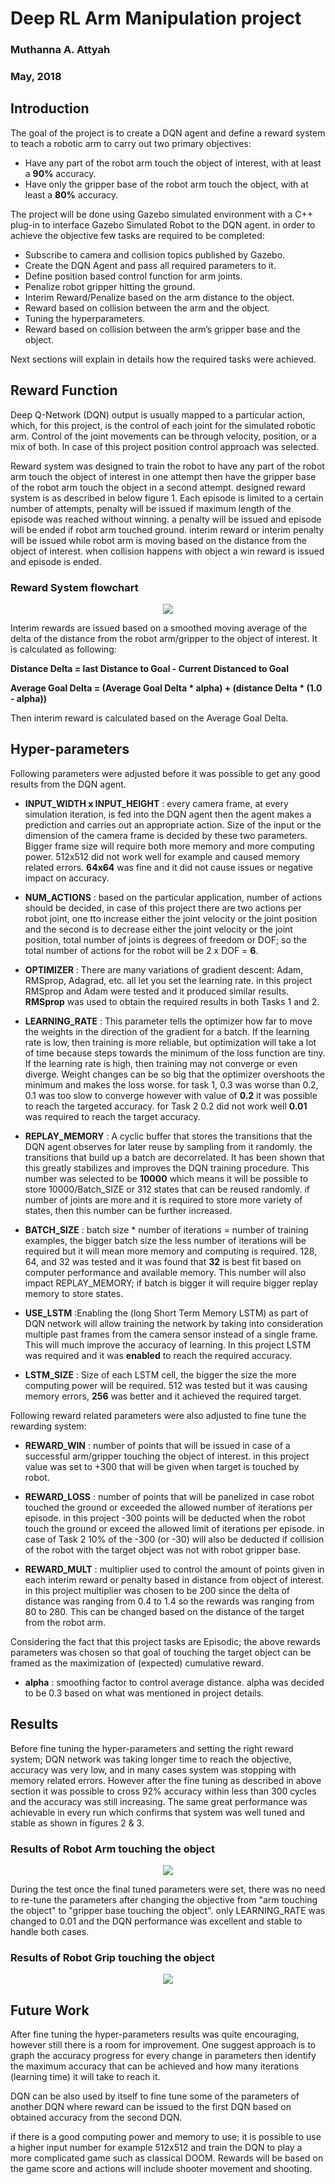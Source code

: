 # Deep RL Arm Manipulation project
### Muthanna A. Attyah
### May, 2018


## Introduction

The goal of the project is to create a DQN agent and define a reward system to teach a robotic arm to carry out two primary objectives:

* Have any part of the robot arm touch the object of interest, with at least a **90%** accuracy.
* Have only the gripper base of the robot arm touch the object, with at least a **80%** accuracy.


The project will be done using Gazebo simulated environment with a C++ plug-in to interface Gazebo Simulated Robot to the DQN agent. in order to achieve the objective few tasks are required to be completed:

- Subscribe to camera and collision topics published by Gazebo.
- Create the DQN Agent and pass all required  parameters to it.
- Define position based control function for arm joints.
- Penalize robot gripper hitting the ground.
- Interim Reward/Penalize based on the arm distance to the object.
- Reward based on collision between the arm and the object.
- Tuning the hyperparameters.
- Reward based on collision between the arm’s gripper base and the object.

Next sections will explain in details how the required tasks were achieved.

## Reward Function

Deep Q-Network (DQN) output is usually mapped to a particular action, which, for this project, is the control of each joint for the simulated robotic arm. Control of the joint movements can be through velocity, position, or a mix of both. In case of this project position control approach was selected.

Reward system was designed to train the robot to have any part of the robot arm touch the object of interest in one attempt then have the gripper base of the robot arm touch the object in a second attempt. designed reward system is as described in below figure 1. Each episode is limited to a certain number of attempts, penalty will be issued if maximum length of the episode was reached without winning. a penalty will be issued and episode will be ended if robot arm touched ground. interim reward or interim penalty will be issued while robot arm is moving based on the distance from the object of interest. when collision happens with object a win reward is issued and episode is ended.

### Reward System flowchart

<p align="center"> <img src="./misc/reward-flowchart.png"> </p>

Interim rewards are issued based on a smoothed moving average of the delta of the distance from the robot arm/gripper to the object of interest. It is calculated as following:

**Distance Delta = last Distance to Goal - Current Distanced to Goal**

**Average Goal Delta = (Average Goal Delta * alpha) + (distance Delta * (1.0 - alpha))**

Then interim reward is calculated based on the Average Goal Delta.

## Hyper-parameters

Following parameters were adjusted before it was possible to get any good results from the DQN agent.


* **INPUT_WIDTH x INPUT_HEIGHT** : every camera frame, at every simulation iteration, is fed into the DQN agent then the agent makes a prediction and carries out an appropriate action. Size of the input or the dimension of the camera frame is decided by these two parameters. Bigger frame size will require both more memory and more computing power. 512x512 did not work well for example and caused memory related errors. **64x64** was fine and it did not cause issues or negative impact on accuracy.

* **NUM_ACTIONS** : based on the particular application, number of actions should be decided, in case of this project there are two actions per robot joint, one tto increase either the joint velocity or the joint position and the second is to decrease either the joint velocity or the joint position, total number of joints is degrees of freedom or DOF; so the total number of actions for the robot will be 2 x DOF = **6**.

* **OPTIMIZER** : There are many variations of gradient descent: Adam, RMSprop, Adagrad, etc. all let you set the learning rate. in this project RMSprop and Adam were tested and it produced similar results. **RMSprop** was used to obtain the required results in both Tasks 1 and 2.

* **LEARNING_RATE** :  This parameter tells the optimizer how far to move the weights in the direction of the gradient for a batch. If the learning rate is low, then training is more reliable, but optimization will take a lot of time because steps towards the minimum of the loss function are tiny. If the learning rate is high, then training may not converge or even diverge. Weight changes can be so big that the optimizer overshoots the minimum and makes the loss worse. for task 1, 0.3 was worse than 0.2, 0.1 was too slow to converge however with value of **0.2** it was possible to reach the targeted accuracy. for Task 2 0.2 did not work well **0.01** was required to reach the target accuracy.

* **REPLAY_MEMORY** : A cyclic buffer that stores the transitions that the DQN agent observes for later reuse by sampling from it randomly. the transitions that build up a batch are decorrelated. It has been shown that this greatly stabilizes and improves the DQN training procedure. This number was selected to be **10000** which means it will be possible to store 10000/Batch_SIZE or 312 states that can be reused randomly. if number of joints are more and it is required to store more variety of states, then this number can be further increased.

* **BATCH_SIZE** : batch size * number of iterations = number of training examples, the bigger batch size the less number of iterations will be required but it will mean more memory and computing is required. 128, 64, and 32 was tested and it was found that **32** is best fit based on computer performance and available memory. This number will also impact REPLAY_MEMORY; if batch is bigger it will require bigger replay memory to store states.

* **USE_LSTM** :Enabling the (long Short Term Memory LSTM) as part of DQN network will allow training the network by taking into consideration multiple past frames from the camera sensor instead of a single frame. This will much improve the accuracy of learning. In this project LSTM was required and it was **enabled** to reach the required accuracy.

* **LSTM_SIZE** : Size of each LSTM cell, the bigger the size the more computing power will be required. 512 was tested but it was causing memory errors, **256** was better and it achieved the required target.

Following reward related parameters were also adjusted to fine tune the rewarding system:

* **REWARD_WIN** : number of points that will be issued in case of a successful arm/gripper touching the object of interest. in this project value was set to +300 that will be given when target is touched by robot.

* **REWARD_LOSS** : number of points that will be panelized in case robot touched the ground or exceeded the allowed number of iterations per episode. in this project -300 points will be deducted when the robot touch the ground or exceed the allowed limit of iterations per episode. in case of Task 2 10% of the -300 (or -30) will also be deducted if collision of the robot with the target object was not with robot gripper base.

* **REWARD_MULT** : multiplier used to control the amount of points given in each interim reward or penalty based in distance from object of interest. in this project multiplier was chosen to be 200 since the delta of distance was ranging from 0.4 to 1.4 so the rewards was ranging from 80 to 280. This can be changed based on the distance of the target from the robot arm.

Considering the fact that this project tasks are Episodic; the above rewards parameters was chosen so that goal of touching the target object can be framed as the maximization of (expected) cumulative reward.

* **alpha** :  smoothing factor to control average distance. alpha was decided to be 0.3 based on what was mentioned in project details.

## Results

Before fine tuning the hyper-parameters and setting the right reward system; DQN network was taking longer time to reach the objective, accuracy was very low, and in many cases system was stopping with memory related errors. However after the fine tuning as described in above section it was possible to cross 92% accuracy within less than 300 cycles and the accuracy was still increasing. The same great performance was achievable in every run which confirms that system was well tuned and stable as shown in figures 2 & 3.

### Results of Robot Arm touching the object

<p align="center"> <img src="./misc/arm-collision.png"> </p>

During the test once the final tuned parameters were set, there was no need to re-tune the parameters after changing the objective from "arm touching the object" to "gripper base touching the object". only LEARNING_RATE was changed to 0.01 and the DQN performance was excellent and stable to handle both cases.


### Results of Robot Grip touching the object

<p align="center"> <img src="./misc/grip-collision.png"> </p>


## Future Work

After fine tuning the hyper-parameters results was quite encouraging, however still there is a room for improvement. One suggest approach is to graph the accuracy progress for every change in parameters then identify the maximum accuracy that can be achieved and how many iterations (learning time) it will take to reach it.

DQN can be also used by itself to fine tune some of the parameters of another DQN where reward can be issued to the first DQN based on obtained accuracy from the second DQN.

if there is a good computing power and memory to use; it is possible to use a higher input number for example 512x512 and train the DQN to play a more complicated game such as classical DOOM. Rewards will be based on the game score and actions will include shooter movement and shooting.

